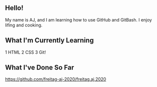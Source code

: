 ## Hello!

My name is AJ, and I am learning how to use GitHub and GitBash. I enjoy lifing and cooking.

## What I'm Currently Learning

1 HTML
2 CSS
3 Git!

## What I've Done So Far

https://github.com/freitag-aj-2020/freitag.aj.2020
